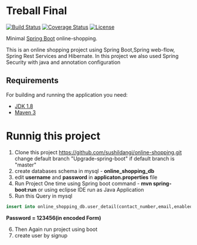 # Treball Final

[![Build Status](https://travis-ci.org/codecentric/springboot-sample-app.svg?branch=master)](http://www.pyarts.org)
[![Coverage Status](https://coveralls.io/repos/github/codecentric/springboot-sample-app/badge.svg?branch=master)](http://www.pyarts.org)
[![License](http://img.shields.io/:license-apache-blue.svg)](http://www.apache.org/licenses/LICENSE-2.0.html)

Minimal [Spring Boot](https://sushildangi.github.io/online-shopping/) online-shopping.

This is an online shopping project using Spring Boot,Spring web-flow, Spring Rest Services and Hibernate. In this project we also used Spring Security with java and annotation configuration

## Requirements

For building and running the application you need:

- [JDK 1.8](http://www.oracle.com/technetwork/java/javase/downloads/jdk8-downloads-2133151.html)
- [Maven 3](https://maven.apache.org)

# Runnig this project

1. Clone this project https://github.com/sushildangi/online-shopping.git change default branch "Upgrade-spring-boot" if default branch is "master"
2. create databases schema in mysql - **online_shopping_db**
3. edit **username** and **password** in **applicaton.properties** file
4. Run Project One time using Spring boot command - **mvn spring-boot:run** or using eclipse IDE run as Java Application
5. Run this Query in mysql

```sql
insert into online_shopping_db.user_detail(contact_number,email,enabled,first_name,last_name,password,role) values ('9876543210','admin@gmail.com',true,'admin','admin','$2a$10$6UVHQoHhpoYZxBB.k9r.deSLTT0RD1Yk8GdggRywGw0Snr8syRDtG','ADMIN')
```

**Password = 123456(in encoded Form)**

6. Then Again run project using boot
7. create user by signup